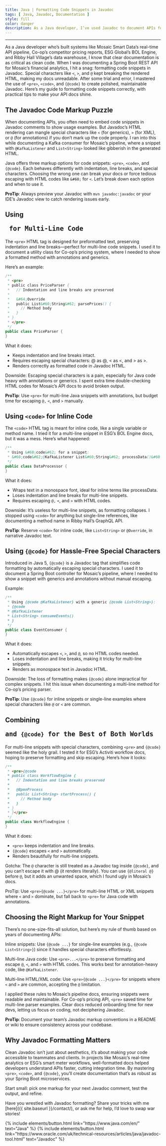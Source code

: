 ```yaml
---
title: Java | Formatting Code Snippets in Javadoc
tags: [ Java, Javadoc, Documentation ]
style: fill
color: danger
description: As a Java developer, I’ve used Javadoc to document APIs for projects like Mosaic Smart Data. Here’s how to format code snippets correctly with Javadoc.
---
```


---

As a Java developer who’s built systems like Mosaic Smart Data’s real-time API pipeline, Co-op’s competitor pricing
reports, ESG Global’s BOL Engine, and Ribby Hall Village’s data warehouse, I know that clear documentation is as
critical as clean code. When I was documenting a Spring Boot REST API for Mosaic’s financial analytics, I hit a snag:
formatting code snippets in Javadoc. Special characters like `<`, `>`, and `@` kept breaking the rendered HTML, making
my docs unreadable. After some trial and error, I mastered the use of `<pre>`, `<code>`, and `{@code}` to create
polished, maintainable Javadoc. Here’s my guide to formatting code snippets correctly, with practical tips to make your
API docs shine.

## The Javadoc Code Markup Puzzle

When documenting APIs, you often need to embed code snippets in Javadoc comments to show usage examples. But Javadoc’s
HTML rendering can mangle special characters like `<` (for generics), `>` (for XML), or `@` (for annotations) if you
don’t mark up the code properly. I ran into this while documenting a Kafka consumer for Mosaic’s pipeline, where a
snippet with `@KafkaListener` and `List<String>` looked like gibberish in the generated HTML.

Java offers three markup options for code snippets: `<pre>`, `<code>`, and `{@code}`. Each behaves differently with
indentation, line breaks, and special characters. Choosing the wrong one can break your docs or force tedious escaping
with HTML codes like `&#60;` for `<`. Let’s break down each option and when to use it.

**ProTip**: Always preview your Javadoc with `mvn javadoc:javadoc` or your IDE’s Javadoc view to catch rendering issues
early.

## Using <pre> for Multi-Line Code

The `<pre>` HTML tag is designed for preformatted text, preserving indentation and line breaks—perfect for multi-line
code snippets. I used it to document a utility class for Co-op’s pricing system, where I needed to show a formatted
method with annotations and generics.

Here’s an example:

````java
/**
 * <pre>
 * public class PriceParser {
 *   // Indentation and line breaks are preserved
 *
 *   &#64;Override
 *   public List&#60;String&#62; parsePrices() {
 *     // Method body
 *   }
 * }
 * </pre>
 */
public class PriceParser {
}
````

What it does:

* Keeps indentation and line breaks intact.
* Requires escaping special characters: @ as &#64;, < as &#60;, and > as &#62;.
* Renders correctly as formatted code in Javadoc HTML.

Downside: Escaping special characters is a pain, especially for Java code heavy with annotations or generics. I spent
extra time double-checking HTML codes for Mosaic’s API docs to avoid broken output.

**ProTip**: Use `<pre>` for multi-line Java snippets with annotations, but budget time for escaping `@,` `<`, and `>`
manually.

## Using `<code>` for Inline Code

The `<code>` HTML tag is meant for inline code, like a single variable or method name. I tried it for a multi-line
snippet in ESG’s BOL Engine docs, but it was a mess. Here’s what happened:

````java
/**
 * Using &#60;code&#62; for a snippet:
 * &#60;code&#62;@KafkaListener List&#60;String&#62; processData()&#60;/code&#62;
 */
public class DataProcessor {
}
````

What it does:

* Wraps text in a monospace font, ideal for inline terms like processData.
* Loses indentation and line breaks for multi-line snippets.
* Requires escaping `@,` `<`, and `>` with HTML codes.

Downside: It’s useless for multi-line snippets, as formatting collapses. I stopped using `<code>` for anything but
single-line references, like documenting a method name in Ribby Hall’s GraphQL API.

**ProTip**: Reserve `<code>` for inline code, like `List<String>` or `@Override`, in narrative Javadoc text.

## Using `{@code}` for Hassle-Free Special Characters

Introduced in Java 5, `{@code}` is a Javadoc tag that simplifies code formatting by automatically escaping special
characters. I used it to document a Spring Boot controller for Mosaic’s pipeline, where I needed to show a snippet with
generics and annotations without manual escaping.

Example:

````java
/**
 * Using {@code @KafkaListener} with a generic {@code List<String>}:
 * {@code
 * @KafkaListener
 * List<String> consumeEvents()
 * }
 */
public class EventConsumer {
}
````

What it does:

* Automatically escapes `<`, `>`, and `@`, so no HTML codes needed.
* Loses indentation and line breaks, making it tricky for multi-line snippets.
* Renders as monospace text in Javadoc HTML.

Downside: The loss of formatting makes `{@code}` alone impractical for complex snippets. I hit this issue when
documenting a multi-line method for Co-op’s pricing parser.

**ProTip**: Use `{@code}` for inline snippets or single-line examples where special characters like `@` or `<` are
common.

## Combining <pre> and `{@code}` for the Best of Both Worlds

For multi-line snippets with special characters, combining `<pre>` and `{@code}` seemed like the holy grail. I tested it
for ESG’s Activiti workflow docs, hoping to preserve formatting and skip escaping. Here’s how it looks:

````java
/**
 * <pre>{@code
 * public class WorkflowEngine {
 *   // Indentation and line breaks preserved
 *
 *   @BpmnProcess
 *   public List<String> startProcess() {
 *     // Method body
 *   }
 * }
 * }</pre>
 */
public class WorkflowEngine {
}
````

What it does:

* `<pre>` keeps indentation and line breaks.
* `{@code}` escapes `<` and `>` automatically.
* Renders beautifully for multi-line snippets.

Gotcha: The `@` character is still treated as a Javadoc tag inside `{@code}`, and you can’t escape it with &#64; (it
renders literally). You can use `{@literal @}` before `@`, but it adds an unwanted space, which I found ugly in Mosaic’s
docs.

ProTip: Use `<pre>{@code ...}</pre>` for multi-line HTML or XML snippets where `<` and `>` dominate, but fall back to
`<pre>` for Java code with annotations.

## Choosing the Right Markup for Your Snippet

There’s no one-size-fits-all solution, but here’s my rule of thumb based on years of documenting APIs:

Inline snippets: Use `{@code ...}` for single-line examples (e.g., `{@code List<String>}`) since it handles special
characters effortlessly.

Multi-line Java code: Use `<pre>...</pre>` to preserve formatting and escape `@`, `<`, and `>` with HTML codes. This
works best for annotation-heavy code, like `@KafkaListener`.

Multi-line HTML/XML code: Use `<pre>{@code ...}</pre>` for snippets where `<` and `>` are common, accepting the `@`
limitation.

I applied these rules to Mosaic’s pipeline docs, ensuring snippets were readable and maintainable. For Co-op’s pricing
API, `<pre>` saved time for multi-line parser examples. Clear docs reduced onboarding time for new devs, letting us
focus on coding, not deciphering Javadoc.

**ProTip**: Document your team’s Javadoc markup conventions in a README or wiki to ensure consistency across your
codebase.

## Why Javadoc Formatting Matters

Clean Javadoc isn’t just about aesthetics, it’s about making your code accessible to teammates and clients. In projects
like Mosaic’s real-time analytics or ESG’s smart meter workflows, well-formatted docs helped developers understand APIs
faster, cutting integration time. By mastering `<pre>`, `<code>`, and `{@code}`, you’ll create documentation that’s as
robust as your Spring Boot microservices.

Start small: pick one markup for your next Javadoc comment, test the output, and refine.

Have you wrestled with Javadoc formatting? Share your tricks with me [here]({{ site.baseurl }}/contact/), or ask me for
help, I’d love to swap war stories!

<p class="text-center">
{% include elements/button.html link="https://www.java.com/en/" text="Java" %}
{% include elements/button.html link="https://www.oracle.com/uk/technical-resources/articles/java/javadoc-tool.html" text="Javadoc" %}
</p>